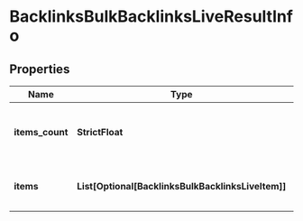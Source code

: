 # BacklinksBulkBacklinksLiveResultInfo


## Properties

| Name | Type | Description | Notes |
|------------ | ------------- | ------------- | -------------|
**items_count** | **StrictFloat** | the number of results returned in the items array |[optional]|
**items** | **List[Optional[BacklinksBulkBacklinksLiveItem]]** | contains relevant backlink data |[optional]|
